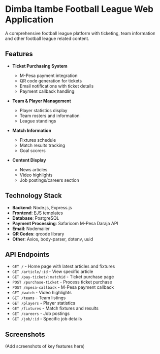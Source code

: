 # Dimba Itambe Football League Web Application

A comprehensive football league platform with ticketing, team information and other football league related content.

## Features

- **Ticket Purchasing System**
  - M-Pesa payment integration
  - QR code generation for tickets
  - Email notifications with ticket details
  - Payment callback handling

- **Team & Player Management**
  - Player statistics display
  - Team rosters and information
  - League standings

- **Match Information**
  - Fixtures schedule
  - Match results tracking
  - Goal scorers 

- **Content Display**
  - News articles 
  - Video highlights
  - Job postings/careers section

## Technology Stack

- **Backend**: Node.js, Express.js
- **Frontend**: EJS templates
- **Database**: PostgreSQL
- **Payment Processing**: Safaricom M-Pesa Daraja API
- **Email**: Nodemailer
- **QR Codes**: qrcode library
- **Other**: Axios, body-parser, dotenv, uuid

## API Endpoints

- `GET /` - Home page with latest articles and fixtures
- `GET /article/:id` - View specific article
- `GET /pay-ticket/:matchid` - Ticket purchase page
- `POST /purchase-ticket` - Process ticket purchase
- `POST /mpesa-callback` - M-Pesa payment callback
- `GET /watch` - Video highlights
- `GET /teams` - Team listings
- `GET /players` - Player statistics
- `GET /fixtures` - Match fixtures and results
- `GET /careers` - Job postings
- `GET /job/:id` - Specific job details

## Screenshots

(Add screenshots of key features here)